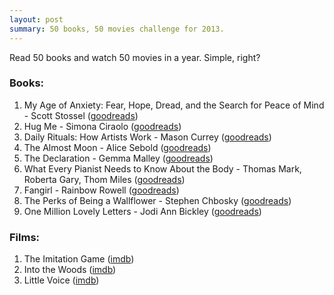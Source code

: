 ```yaml
---
layout: post
summary: 50 books, 50 movies challenge for 2013.
---
```


Read 50 books and watch 50 movies in a year. Simple, right?

### Books: ###

1. My Age of Anxiety: Fear, Hope, Dread, and the Search for Peace of Mind - Scott Stossel ([goodreads](https://www.goodreads.com/book/show/17737025-my-age-of-anxiety))
2. Hug Me - Simona Ciraolo ([goodreads](https://www.goodreads.com/book/show/21535526-hug-me))
3. Daily Rituals: How Artists Work - Mason Currey ([goodreads](https://www.goodreads.com/book/show/23364847-daily-rituals))
4. The Almost Moon - Alice Sebold ([goodreads](https://www.goodreads.com/book/show/783291.The_Almost_Moon))
5. The Declaration - Gemma Malley ([goodreads](https://www.goodreads.com/book/show/1722717.The_Declaration))
6. What Every Pianist Needs to Know About the Body - Thomas Mark, Roberta Gary, Thom Miles ([goodreads](https://www.goodreads.com/book/show/371317.What_Every_Pianist_Needs_to_Know_About_the_Body))
7. Fangirl - Rainbow Rowell ([goodreads](https://www.goodreads.com/book/show/19174917-fangirl))
8. The Perks of Being a Wallflower - Stephen Chbosky ([goodreads](https://www.goodreads.com/book/show/15950494-the-perks-of-being-a-wallflower))
9. One Million Lovely Letters - Jodi Ann Bickley ([goodreads](https://www.goodreads.com/book/show/22946026-one-million-lovely-letters))

### Films: ###

1. The Imitation Game ([imdb](http://www.imdb.com/title/tt2084970/))
2. Into the Woods ([imdb](http://www.imdb.com/title/tt2180411/))
3. Little Voice ([imdb](http://www.imdb.com/title/tt0147004/))
